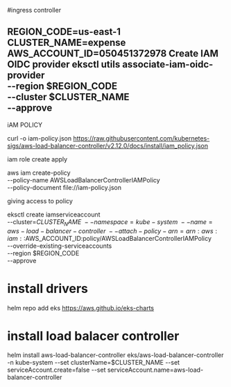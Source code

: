 #ingress controller

REGION_CODE=us-east-1
CLUSTER_NAME=expense
AWS_ACCOUNT_ID=050451372978
Create IAM OIDC provider
eksctl utils associate-iam-oidc-provider \
    --region $REGION_CODE \
    --cluster $CLUSTER_NAME \
    --approve
---
iAM POLICY

curl -o iam-policy.json https://raw.githubusercontent.com/kubernetes-sigs/aws-load-balancer-controller/v2.12.0/docs/install/iam_policy.json

iam role create apply

aws iam create-policy \
    --policy-name AWSLoadBalancerControllerIAMPolicy \
    --policy-document file://iam-policy.json


giving access to policy

eksctl create iamserviceaccount \
--cluster=$CLUSTER_NAME \
--namespace=kube-system \
--name=aws-load-balancer-controller \
--attach-policy-arn=arn:aws:iam::$AWS_ACCOUNT_ID:policy/AWSLoadBalancerControllerIAMPolicy \
--override-existing-serviceaccounts \
--region $REGION_CODE \
--approve

# install drivers
helm repo add eks https://aws.github.io/eks-charts

# install load balacer controller

helm install aws-load-balancer-controller eks/aws-load-balancer-controller -n kube-system --set clusterName=$CLUSTER_NAME --set serviceAccount.create=false --set serviceAccount.name=aws-load-balancer-controller
